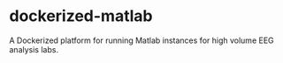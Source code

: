 # dockerized-matlab
A Dockerized platform for running Matlab instances for high volume EEG analysis labs.
